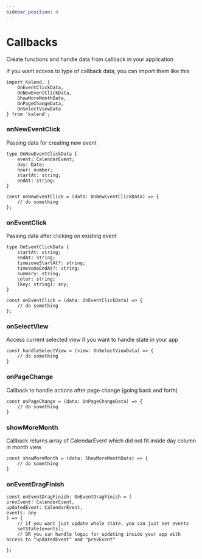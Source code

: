 ```yaml
---
sidebar_position: 4
---
```


# Callbacks

Create functions and handle data from callback in your application

If you want access to type of callback data, you can import them like this

    import Kalend, {
        OnEventClickData,
        OnNewEventClickData,
        ShowMoreMonthData,
        OnPageChangeData,
        OnSelectViewData
    } from 'kalend';

### onNewEventClick

Passing data for creating new event

    type OnNewEventClickData {
        event: CalendarEvent;
        day: Date;
        hour: number;
        startAt: string;
        endAt: string;
    }

    const onNewEventClick = (data: OnNewEventClickData) => {
        // do something
    };

### onEventClick

Passing data after clicking on existing event

    type OnEventClickData {
        startAt: string;
        endAt: string;
        timezoneStartAt?: string;
        timezoneEndAt?: string;
        summary: string;
        color: string;
        [key: string]: any;
    }

    const onEventClick = (data: OnEventClickData) => {
        // do something
    };

### onSelectView

Access current selected view if you want to handle state in your app

    const handleSelectView = (view: OnSelectViewData) => {
        // do something
    }

### onPageChange

Callback to handle actions after page change (going back and forth)

    const onPageChange = (data: OnPageChangeData) => {
        // do something
    }

### showMoreMonth

Callback returns array of CalendarEvent which did not fit inside day column in month view

    const showMoreMonth = (data: ShowMoreMonthData) => {
        // do something
    }

### onEventDragFinish

    const onEventDragFinish: OnEventDragFinish = (
    prevEvent: CalendarEvent,
    updatedEvent: CalendarEvent,
    events: any
    ) => {
        // if you want just update whole state, you can just set events
        setState(events);
        // OR you can handle logic for updating inside your app with access to "updatedEvent" and "prevEvent"

    };
